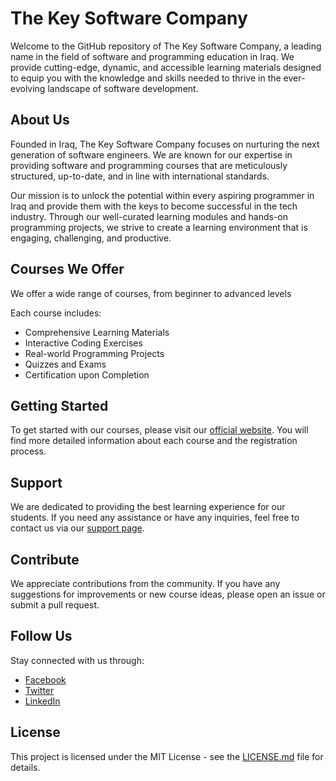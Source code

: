 # The Key Software Company

Welcome to the GitHub repository of The Key Software Company, a leading name in the field of software and programming education in Iraq. We provide cutting-edge, dynamic, and accessible learning materials designed to equip you with the knowledge and skills needed to thrive in the ever-evolving landscape of software development. 

## About Us

Founded in Iraq, The Key Software Company focuses on nurturing the next generation of software engineers. We are known for our expertise in providing software and programming courses that are meticulously structured, up-to-date, and in line with international standards.

Our mission is to unlock the potential within every aspiring programmer in Iraq and provide them with the keys to become successful in the tech industry. Through our well-curated learning modules and hands-on programming projects, we strive to create a learning environment that is engaging, challenging, and productive.

## Courses We Offer

We offer a wide range of courses, from beginner to advanced levels

Each course includes:

- Comprehensive Learning Materials
- Interactive Coding Exercises
- Real-world Programming Projects
- Quizzes and Exams
- Certification upon Completion

## Getting Started

To get started with our courses, please visit our [official website](https://www.thekeysoftware.com). You will find more detailed information about each course and the registration process.

## Support 

We are dedicated to providing the best learning experience for our students. If you need any assistance or have any inquiries, feel free to contact us via our [support page](https://www.thekeysoftware.com/support). 

## Contribute

We appreciate contributions from the community. If you have any suggestions for improvements or new course ideas, please open an issue or submit a pull request. 

## Follow Us 

Stay connected with us through:

- [Facebook](https://www.facebook.com/thekeysoftware)
- [Twitter](https://twitter.com/thekeysoftware)
- [LinkedIn](https://www.linkedin.com/company/thekeysoftware)

## License 

This project is licensed under the MIT License - see the [LICENSE.md](LICENSE.md) file for details.
